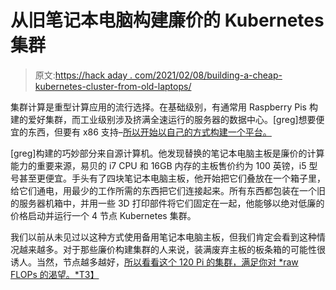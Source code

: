 # 从旧笔记本电脑构建廉价的 Kubernetes 集群

> 原文:[https://hack aday . com/2021/02/08/building-a-cheap-kubernetes-cluster-from-old-laptops/](https://hackaday.com/2021/02/08/building-a-cheap-kubernetes-cluster-from-old-laptops/)

集群计算是重型计算应用的流行选择。在基础级别，有通常用 Raspberry Pis 构建的爱好集群，而工业级别涉及挤满全速运行的服务器的数据中心。[greg]想要便宜的东西，但要有 x86 支持–[所以开始以自己的方式构建一个平台。](https://stencel.io/posts/build-cheapest-kubernetes-i7-cluster.html)

[greg]构建的巧妙部分来自源计算机。他发现替换的笔记本电脑主板是廉价的计算能力的重要来源，易贝的 i7 CPU 和 16GB 内存的主板售价约为 100 英镑，i5 型号甚至更便宜。手头有了四块笔记本电脑主板，他开始把它们叠放在一个箱子里，给它们通电，用最少的工作所需的东西把它们连接起来。所有东西都包装在一个旧的服务器机箱中，并用一些 3D 打印部件将它们固定在一起，他能够以绝对低廉的价格启动并运行一个 4 节点 Kubernetes 集群。

我们以前从未见过以这种方式使用备用笔记本电脑主板，但我们肯定会看到这种情况越来越多。对于那些廉价构建集群的人来说，装满废弃主板的板条箱的可能性很诱人。当然，节点越多越好，[所以看看这个 120 Pi 的集群，满足你对 *raw FLOPs 的渴望。*T3】](https://hackaday.com/2014/10/07/120-node-rasperry-pi-cluster-for-website-testing/)